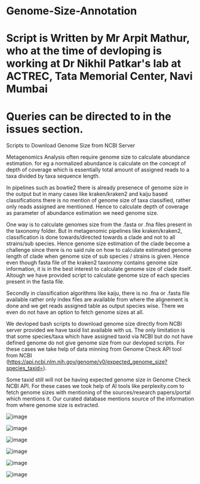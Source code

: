 # Genome-Size-Annotation
# Script is Written by Mr Arpit Mathur, who at the time of devloping is working at Dr Nikhil Patkar's lab at ACTREC, Tata Memorial Center, Navi Mumbai
# Queries can be directed to in the issues section. 


Scripts to Download Genome Size from NCBI Server 

Metagenomics Analysis often require genome size to calculate abundance estimation. for eg a normalized abundance is calculate on the concept of depth of coverage which is essentially total amount of assigned reads to a taxa divided by taxa sequence length. 

In pipelines such as bowtie2 there is already presenece of genome size in the output but in many cases like kraken/kraken2 and kaiju based classifications there is no mention of genome size of taxa classified, rather only reads assigned are mentioned. Hence to calculate depth of coverage as parameter of abundance estimation we need genome size. 

One way is to calculate genomes size from the .fasta or .fna files present in the taxonomy folder. But in metagenomic pipelines like kraken/kraken2, classification is done towards/directed towards a clade and not to all strains/sub species. Hence genome size estimation of the clade become a challenge since there is no said rule on how to calculate estimated genome length of clade when genome size of sub species / strains is given. Hence even though fasta file of the kraken2 taxonomy contains genome size information, it is in the best interest to calculate genome size of clade itself. Altough we have provided script to calculate genome size of each species present in the fasta file.  

Secondly in classification algorithms like kaiju, there is no .fna or .fasta file available rather only index files are available from where the alignement is done and we get reads assigned table as output species wise. There we even do not have an option to fetch genome sizes at all. 

We devloped bash scripts to download genome size directly from NCBI server provided we have taxid list available with us. The only limitation is that some species/taxa which have assigned taxid via NCBI but do not have defined genome do not give genome size from our devloped scripts. For these cases we take help of data minning from Genome Check API tool from NCBI (https://api.ncbi.nlm.nih.gov/genome/v0/expected_genome_size?species_taxid=<taxid>).  

Some taxid still will not be having expected genome size in Genome Check NCBI API.  For these cases we took help of AI tools like perplexity.com to fetch genome sizes with mentioning of the sources/research papers/portal which mentions it. Our curated database mentions source of the information from where genome size is extracted.


![image](https://github.com/user-attachments/assets/876fd8bf-d167-428b-85c0-d41e186ca9ad)


![image](https://github.com/user-attachments/assets/6006f78e-6af2-4149-b5b9-9fe946b66426)


![image](https://github.com/user-attachments/assets/53bea1d8-2dc5-4332-a2e9-8e9657c92e8c)

![image](https://github.com/user-attachments/assets/2756722f-a0f6-4285-8938-27d3745bb8f2)

![image](https://github.com/user-attachments/assets/fc948580-827a-47e4-8e85-084b1e2cea7d)

![image](https://github.com/user-attachments/assets/3723aff3-d0aa-4ba2-9fdf-0fbdd65d292c)

